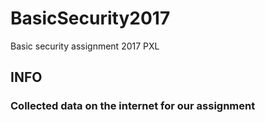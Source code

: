 # BasicSecurity2017
Basic security assignment 2017 PXL
## INFO
### Collected data on the internet for our assignment